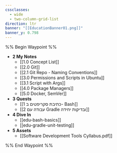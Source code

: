 ```yaml
---
cssclasses:
  - wide
  - two-column-grid-list
direction: ltr
banner: "[[EducationBanner01.png]]"
banner_y: 0.798
---
```


%% Begin Waypoint %%
- **2 My Notes**
	- [[1.0 Concept List]]
	- [[2.0 Git]]
	- [[2.1 Git Repo - Naming Conventions]]
	- [[3.0 Permissions and Scripts in Ubuntu]]
	- [[3.1 Script with Args]]
	- [[4.0 Package Managers]]
	- [[5.0 Docker, SemVer]]
- **3 Quests**
	- [[1 כתיבת סקריפטים ב- Bash]]
	- [[2 עבודה עם Gradle ובדיקות יחידה]]
- **4 Dive In**
	- [[edu-bash-basics]]
	- [[edu-gradle-unit-testing]]
- **5 Assets**
	- [[Software Development Tools Cyllabus.pdf]]

%% End Waypoint %%